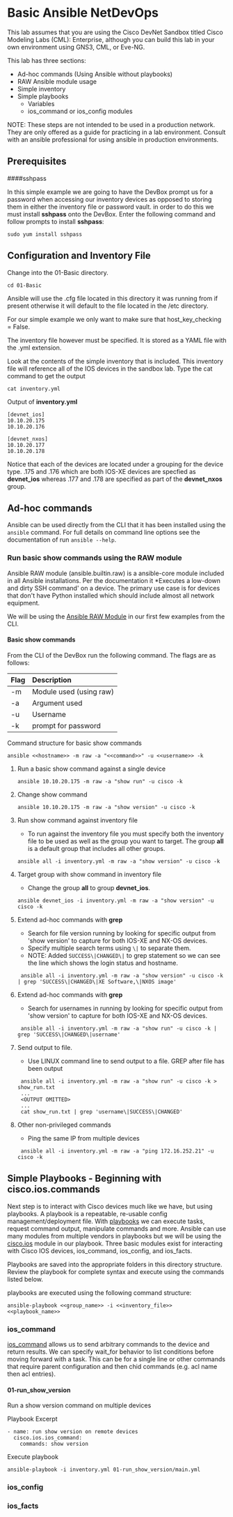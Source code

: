 # Basic Ansible NetDevOps

This lab assumes that you are using the Cisco DevNet Sandbox titled Cisco Modeling Labs (CML): Enterprise, 
although you can build this lab in your own environment using GNS3, CML, or Eve-NG.

This lab has three sections:    
- Ad-hoc commands (Using Ansible without playbooks)
- RAW Ansible module usage
- Simple inventory
- Simple playbooks
    - Variables
    - ios_command or ios_config modules

NOTE: These steps are not intended to be used in a production network. They are only offered as a guide for 
practicing in a lab environment.  Consult with an ansible professional for using ansible in production environments.

## Prerequisites

####sshpass

In this simple example we are going to have the DevBox prompt us for a password when accessing our inventory devices as 
opposed to storing them in either the inventory file or password vault.  in order to do this we must install **sshpass**
 onto the DevBox.  Enter the following command and follow prompts to install **sshpass**:
 
```
sudo yum install sshpass
```

## Configuration and Inventory File

Change into the 01-Basic directory.
```
cd 01-Basic
```
Ansible will use the .cfg file located in this directory it was running from if present otherwise it will default to the 
file located in the /etc directory.  

For our simple example we only want to make sure that host_key_checking = False.  

The inventory file however must be specified. It is stored as a YAML file with the 
.yml extension.

Look at the contents of the simple inventory that is included.  This inventory file will reference all of the IOS devices
in the sandbox lab.  Type the cat command to get the output
```
cat inventory.yml
```

Output of **inventory.yml**
```
[devnet_ios]
10.10.20.175
10.10.20.176

[devnet_nxos]
10.10.20.177
10.10.20.178
```

Notice that each of the devices are located under a grouping for the device type.  .175 and .176 which are both IOS-XE devices 
are specfied as **devnet_ios** whereas .177 and .178 are specified as part of the **devnet_nxos** group.

## Ad-hoc commands
Ansible can be used directly from the CLI that it has been installed using the `ansible` command.  For full details on 
command line options see the documentation of run ```ansible --help```.  

### Run basic show commands using the RAW module
Ansible RAW module (ansible.builtin.raw) is a ansible-core module included in all Ansible installations.  Per the 
documentation it *Executes a low-down and dirty SSH command' on a device.  The primary use case is for devices that don't 
have Python installed which should include almost all network equipment.  

We will be using the [Ansible RAW Module](https://docs.ansible.com/ansible/latest/collections/ansible/builtin/raw_module.html) 
in our first few examples from the CLI.   

#### Basic show commands
From the CLI of the DevBox run the following command.  The flags are as follows:

|Flag|Description|
|:---|:---|
|-m| Module used (using raw)|
|-a | Argument used |
| -u | Username |
| -k | prompt for password| 

Command structure for basic show commands
```
ansible <<hostname>> -m raw -a "<<command>>" -u <<username>> -k
```

1. Run a basic show command against a single device
    ```
    ansible 10.10.20.175 -m raw -a "show run" -u cisco -k
    ``` 

2. Change show command
    ```
    ansible 10.10.20.175 -m raw -a "show version" -u cisco -k
    ``` 

3. Run show command against inventory file
    - To run against the inventory file you must specify both the inventory file to be used as well as 
    the group you want to target.  The group **all** is a default group that includes all other groups.  
    ```
    ansible all -i inventory.yml -m raw -a "show version" -u cisco -k
    ```

4. Target group with show command in inventory file
    - Change the group **all** to group **devnet_ios**.
    ```
    ansible devnet_ios -i inventory.yml -m raw -a "show version" -u cisco -k
    ```
   
5. Extend ad-hoc commands with **grep**
   - Search for file version running by looking for specific output from 'show version' to capture for both IOS-XE and 
   NX-OS devices.  
   - Specify multiple search terms using ```\|``` to separate them.
   - NOTE: Added ```SUCCESS\|CHANGED\|``` to grep statement so we can see the line which shows the login status and hostname.
   ```
    ansible all -i inventory.yml -m raw -a "show version" -u cisco -k | grep 'SUCCESS\|CHANGED\|XE Software,\|NXOS image'
    ```
   
6. Extend ad-hoc commands with **grep**
   - Search for usernames in running by looking for specific output from 'show version' to capture for both IOS-XE and 
   NX-OS devices.  
   ```
    ansible all -i inventory.yml -m raw -a "show run" -u cisco -k | grep 'SUCCESS\|CHANGED\|username'
    ```

7. Send output to file.
   - Use LINUX command line to send output to a file.  GREP after file has been output
   ```
    ansible all -i inventory.yml -m raw -a "show run" -u cisco -k > show_run.txt
    ...
    <OUTPUT OMITTED>
    ...
    cat show_run.txt | grep 'username\|SUCCESS\|CHANGED'
   ```
   
8. Other non-privileged commands
   - Ping the same IP from multiple devices
   ```
    ansible all -i inventory.yml -m raw -a "ping 172.16.252.21" -u cisco -k
    ```
## Simple Playbooks - Beginning with cisco.ios.commands

Next step is to interact with Cisco devices much like we have, but using playbooks.  A playbook is a repeatable, re-usable 
config management/deployment file.  With [playbooks](https://docs.ansible.com/ansible/latest/user_guide/playbooks_intro.html) 
we can execute tasks, request command output, manipulate commands and more.  Ansible can use many modules from multiple 
vendors in playbooks but we will be using the [cisco.ios](https://docs.ansible.com/ansible/latest/collections/cisco/ios/index.html)
 module in our playbook.  Three basic modules exist for interacting with Cisco IOS devices, ios_command, ios_config, and ios_facts.

Playbooks are saved into the appropriate folders in this directory structure.  Review the playbook for complete syntax 
and execute using the commands listed below.

playbooks are executed using the following command structure:

```
ansible-playbook <<group_name>> -i <<inventory_file>> <<playbook_name>>
``` 

### ios_command 
 [ios_command](https://docs.ansible.com/ansible/latest/collections/cisco/ios/ios_command_module.html#ansible-collections-cisco-ios-ios-command-module)
  allows us to send arbitrary commands to the device and return results.  We can specify wait_for behavior to list conditions 
  before moving forward with a task.  This can be for a single line or other commands that require parent 
 configuration and then chid commands (e.g. acl name then acl entries). 
 
#### 01-run_show_version
Run a show version command on multiple devices

Playbook Excerpt
```
- name: run show version on remote devices
  cisco.ios.ios_command:
    commands: show version
```

Execute playbook
```
ansible-playbook -i inventory.yml 01-run_show_version/main.yml
```


 
 ### ios_config
 
 
 ### ios_facts